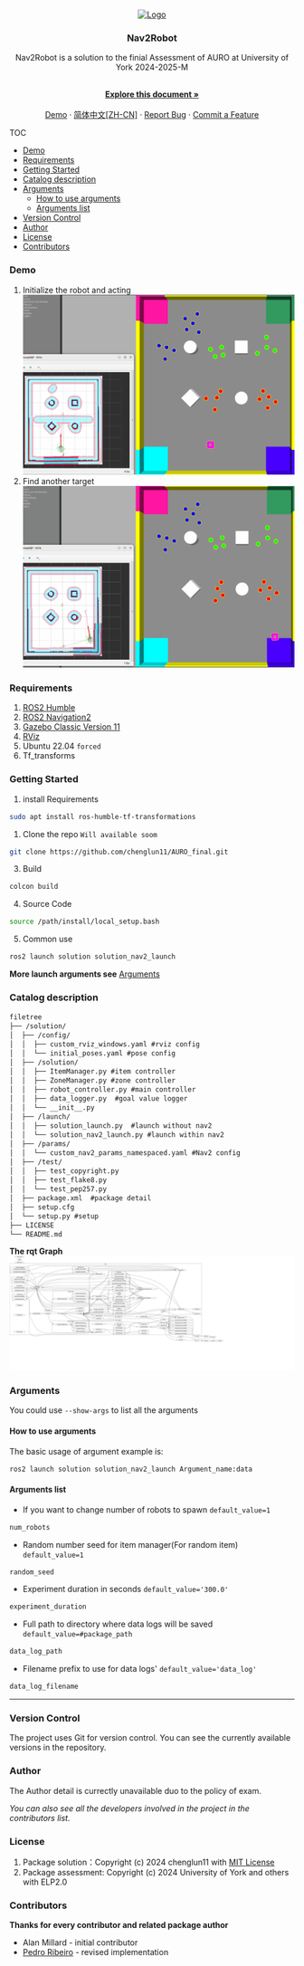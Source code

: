<!-- PROJECT SHIELDS -->

<!-- ![GitHub Repo stars](https://img.shields.io/github/stars/chenglun11/AURO_final)
![GitHub Issues or Pull Requests](https://img.shields.io/github/issues/chenglun11/AURO_final)
![GitHub Release](https://img.shields.io/github/v/release/chenglun11/AURO_final)
![GitHub License](https://img.shields.io/github/license/chenglun11/AURO_final) -->

<!-- PROJECT LOGO -->

<br />

<p align="center">
  <a href="https://github.com/chenglun11/AURO_final/">
    <img src="https://www.york.ac.uk/static/stable/img/logo.svg" alt="Logo" width="80" height="80">
  </a>

<h3 align="center">Nav2Robot </h3>
  <p align="center">Nav2Robot is a solution to the finial Assessment of AURO at University of York 2024-2025-M</p>
  <p align="center">
    <br />
    <a href="https://github.com/chenglun11/AURO_final/blob/main/README.md"><strong>Explore this document »</strong></a>
    <br />
    <br />
    <a href="#demo">Demo</a>
    ·
    <a href="https://github.com/chenglun11/AURO_final/issues">简体中文[ZH-CN]</a>
    ·
    <a href="https://github.com/chenglun11/AURO_final/issues">Report Bug</a>
    ·
    <a href="https://github.com/chenglun11/AURO_final/issues">Commit a Feature</a>

</p>

</p>

TOC

- [Demo](#demo)
- [Requirements](#requirements)
- [Getting Started](#getting-started)
- [Catalog description](#catalog-description)
- [Arguments](#arguments)
  - [How to use arguments](#how-to-use-arguments)
  - [Arguments list](#arguments-list)
- [Version Control](#version-control)
- [Author](#author)
- [License](#license)
- [Contributors](#contributors)

### Demo

1. Initialize the robot and acting
   ![initgif](./imgs/init_and_pick.gif)
2. Find another target
   ![repick](./imgs/repick.gif)

### Requirements

1. [ROS2 Humble](https://docs.ros.org/en/humble/index.html)
2. [ROS2 Navigation2](https://docs.nav2.org/#)
3. [Gazebo Classic Version 11](https://gazebosim.org/home)
4. [RViz](http://wiki.ros.org/rviz)
5. Ubuntu 22.04 `forced`
6. Tf_transforms

### Getting Started

1. install Requirements

```bash
sudo apt install ros-humble-tf-transformations
```

1. Clone the repo `Will available soom`

```bash
git clone https://github.com/chenglun11/AURO_final.git
```

3. Build

```bash
colcon build
```

4. Source Code

```bash
source /path/install/local_setup.bash
```
5. Common use
``` bash
ros2 launch solution solution_nav2_launch
```

**More launch arguments see** [Arguments](#arguments)

### Catalog description

```
filetree 
├── /solution/
│  ├── /config/
│  │  ├── custom_rviz_windows.yaml #rviz config
│  │  └── initial_poses.yaml #pose config
│  ├── /solution/
│  │  ├── ItemManager.py #item controller
│  │  ├── ZoneManager.py #zone controller
│  │  ├── robot_controller.py #main controller
│  │  ├── data_logger.py  #goal value logger
│  │  └── __init__.py
│  ├── /launch/
│  │  ├── solution_launch.py  #launch without nav2
│  │  └── solution_nav2_launch.py #launch within nav2
│  ├── /params/
│  │  └── custom_nav2_params_namespaced.yaml #Nav2 config
│  ├── /test/
│  │  ├── test_copyright.py
│  │  ├── test_flake8.py
│  │  └── test_pep257.py
│  ├── package.xml  #package detail
│  ├── setup.cfg
│  └── setup.py #setup
├── LICENSE
└── README.md 

```
**The rqt Graph**
![RQT](/imgs/rosgraph.svg)

### Arguments

You could use `--show-args` to list all the arguments
#### How to use arguments
The basic usage of argument example is:
```bash
ros2 launch solution solution_nav2_launch Argument_name:data
```

#### Arguments list

- If you want to change number of robots to spawn `default_value=1`
```bash
num_robots 
```
- Random number seed for item manager(For random item) `default_value=1`
```bash
random_seed 
```
- Experiment duration in seconds `default_value='300.0'`
```bash
experiment_duration
```
- Full path to directory where data logs will be saved `default_value=#package_path`
```bash
data_log_path
```
- Filename prefix to use for data logs' `default_value='data_log'`
```bash
data_log_filename
```
---

### Version Control

The project uses Git for version control. You can see the currently available versions in the repository.

### Author

The Author detail is currectly unavailable duo to the policy of exam.

*You can also see all the developers involved in the project in the contributors list.*

### License

1. Package solution：Copyright (c) 2024 chenglun11 with [MIT License](https://github.com/chenglun11/AURO_final/blob/main/LICENSE)
2. Package assessment: Copyright (c) 2024 University of York and others with ELP2.0

### Contributors

**Thanks for every contributor and related package author**

- Alan Millard - initial contributor
- [Pedro Ribeiro](https://github.com/pefribeiro) - revised implementation

